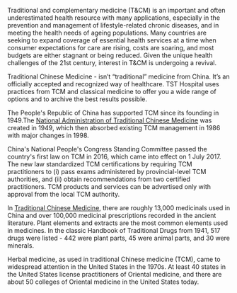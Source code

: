 ﻿Traditional and complementary medicine (T&CM) is an important and often underestimated health resource with many applications, especially in the prevention and management of lifestyle-related chronic diseases, and in meeting the health needs of ageing populations. Many countries are seeking to expand coverage of essential health services at a time when consumer expectations for care are rising, costs are soaring, and most budgets are either stagnant or being reduced. Given the unique health challenges of the 21st century, interest in T&CM is undergoing a revival.

Traditional Chinese Medicine - isn’t “traditional” medicine from China. It’s an officially accepted and recognized way of healthcare. TST Hospital uses practices from TCM and classical medicine to offer you a wide range of options and to archive the best results possible. 

The People's Republic of China has supported TCM since its founding in 1949.The [National Administration of Traditional Chinese Medicine](https://en.wikipedia.org/wiki/National_Administration_of_Traditional_Chinese_Medicine "National Administration of Traditional Chinese Medicine") was created in 1949, which then absorbed existing TCM management in 1986 with major changes in 1998.

China's National People's Congress Standing Committee passed the country's first law on TCM in 2016, which came into effect on 1 July 2017. The new law standardized TCM certifications by requiring TCM practitioners to (i) pass exams administered by provincial-level TCM authorities, and (ii) obtain recommendations from two certified practitioners. TCM products and services can be advertised only with approval from the local TCM authority.

In [Traditional Chinese Medicine](https://en.wikipedia.org/wiki/Traditional_Chinese_medicine "Traditional Chinese medicine"), there are roughly 13,000 medicinals used in China and over 100,000 medicinal prescriptions recorded in the ancient literature. Plant elements and extracts are the most common elements used in medicines. In the classic Handbook of Traditional Drugs from 1941, 517 drugs were listed - 442 were plant parts, 45 were animal parts, and 30 were minerals.

Herbal medicine, as used in traditional Chinese medicine (TCM), came to widespread attention in the United States in the 1970s. At least 40 states in the United States license practitioners of Oriental medicine, and there are about 50 colleges of Oriental medicine in the United States today.


